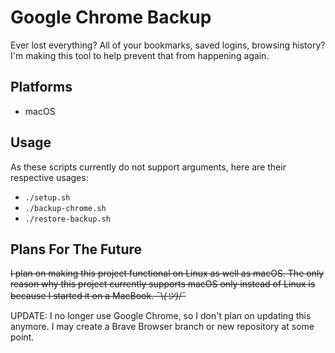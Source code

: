 # Google Chrome Backup
Ever lost everything? All of your bookmarks, saved logins, browsing history? I'm making this tool to help prevent that from happening again.

## Platforms
- macOS

## Usage
As these scripts currently do not support arguments, here are their respective usages:
- `./setup.sh`
- `./backup-chrome.sh`
- `./restore-backup.sh`

## Plans For The Future
~~I plan on making this project functional on Linux as well as macOS. The only reason why this project currently supports macOS only instead of Linux is because I started it on a MacBook. ¯\\_(ツ)_/¯~~

UPDATE: I no longer use Google Chrome, so I don't plan on updating this anymore. I may create a Brave Browser branch or new repository at some point.
